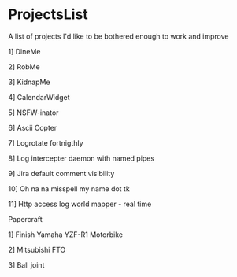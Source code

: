 ProjectsList
============

A list of projects I'd like to be bothered enough to work and improve

1] DineMe

2] RobMe

3] KidnapMe

4] CalendarWidget

5] NSFW-inator

6] Ascii Copter

7] Logrotate fortnigthly

8] Log intercepter daemon with named pipes

9] Jira default comment visibility

10] Oh na na misspell my name dot tk

11] Http access log world mapper - real time

Papercraft

1] Finish Yamaha YZF-R1 Motorbike

2] Mitsubishi FTO

3] Ball joint
